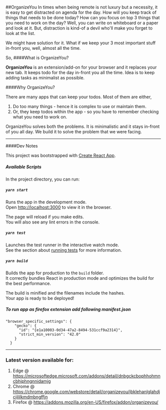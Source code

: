 ##OrganizeYou
In times when being remote is not luxury but a necessity, 
it is easy to get distracted on agenda for the day. How will you keep track of things that needs to be done today? How can you focus on top 3 things that you need to work on the day? Well, you can write on whiteboard or a paper and look at it.
But, distraction is kind-of a devil who'll make you forget to look at the list.

We might have solution for it. What if we keep your 3 most important stuff in-front you, well, almost all the time.

So, 
####What is OrganizeYou?

**OrganizeYou** is an extension/add-on for your browser and it replaces your new tab. It keeps todo for the day in-front you all the time. Idea is to keep adding tasks as minimalist as possible. 

####Why OrganizeYou?

There are many apps that can keep your todos. 
Most of them are either,
 1. Do too many things - hence it is complex to use or maintain them.
 2. Or, they keep todos within the app - so you have to remember checking what you need to work on.

OrganizeYou solves both the problems. It is minimalistic and it stays in-front of you all day.
We build it to solve the problem that we were facing. 

--------------------------------------------------------------------

####Dev Notes

This project was bootstrapped with [Create React App](https://github.com/facebook/create-react-app).

##### Available Scripts

In the project directory, you can run:

##### `yarn start`

Runs the app in the development mode.<br />
Open [http://localhost:3000](http://localhost:3000) to view it in the browser.

The page will reload if you make edits.<br />
You will also see any lint errors in the console.

##### `yarn test`

Launches the test runner in the interactive watch mode.<br />
See the section about [running tests](https://facebook.github.io/create-react-app/docs/running-tests) for more information.

##### `yarn build`

Builds the app for production to the `build` folder.<br />
It correctly bundles React in production mode and optimizes the build for the best performance.

The build is minified and the filenames include the hashes.<br />
Your app is ready to be deployed!

##### To run app as firefox extension add following manifest.json

```
"browser_specific_settings": {
    "gecko": {
      "id": "{e1a10003-0d34-47a2-8494-531ccf9a2314}",
      "strict_min_version": "42.0"
    }
  }
``` 
------------------------------------
### Latest version available for: 
1. Edge @ https://microsoftedge.microsoft.com/addons/detail/dnbgckcbophhohmncbhjphngnnidamjg
2. Chrome @ https://chrome.google.com/webstore/detail/organizeyou/jbklehanlglahdjcjililkmdmbngffjn
3. Firefox @ https://addons.mozilla.org/en-US/firefox/addon/organizeyou/